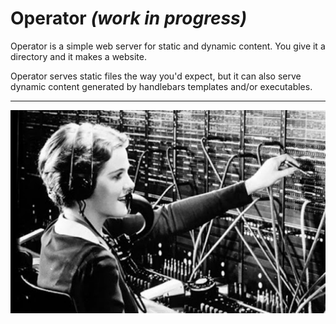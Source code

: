 # Operator *(work in progress)*

Operator is a simple web server for static and dynamic content. You give it a
directory and it makes a website.

Operator serves static files the way you'd expect, but it can also serve
dynamic content generated by handlebars templates and/or executables.

---

<p align="center"><img src="operator.jpg" /></p>
